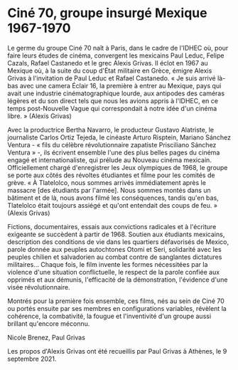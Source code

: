 # Ciné 70, groupe insurgé Mexique 1967-1970

Le germe du groupe Ciné 70 naît à Paris, dans le cadre de l'IDHEC où, pour faire leurs études de cinéma, convergent les mexicains Paul Leduc, Felipe Cazals, Rafael Castanedo et le grec Alexis Grivas. Il éclot en 1967 au Mexique où, à la suite du coup d'État militaire en Grèce, émigre Alexis Grivas à l'invitation de Paul Leduc et Rafael Castanedo. « Je suis arrivé là-bas avec une camera Éclair 16, la première à entrer au Mexique, pays qui avait une industrie cinématographique lourde, aux antipodes des caméras légères et du son direct tels que nous les avions appris à l'IDHEC, en ce temps post-Nouvelle Vague qui correspondait à notre idée d'un cinéma libre. » (Alexis Grivas)

Avec la productrice Bertha Navarro, le producteur Gustavo Alatriste, le journaliste Carlos Ortiz Tejeda, le cinéaste Arturo Risptein, Mariano Sánchez Ventura - « fils du célèbre révolutionnaire zapatiste Prisciliano Sánchez Ventura » -, ils écrivent ensemble l'une des plus belles pages du cinéma engagé et internationaliste, qui prélude au Nouveau cinéma mexicain. Officiellement chargé d'enregistrer les Jeux olympiques de 1968, le groupe se porte aux côtés des révoltes étudiantes et filme pour les comités de grève. « À Tlatelolco, nous sommes arrivés immédiatement après le massacre [des étudiants par l'armée]. Nous sommes montés dans un bâtiment et de là, nous avons filmé les conséquences, tandis qu'en bas, Tlatelolco était toujours assiégé et qu'ont entendait des coups de feu. » (Alexis Grivas)

Fictions, documentaires, essais aux convictions radicales et à l'écriture exigeante se succèdent à partir de 1968. Soutien aux étudiants mexicains, description des conditions de vie dans les quartiers défavorisés de Mexico, parole donnée aux peuples autochtones Otomi et Seri, solidarité avec les peuples chilien et salvadorien au combat contre de sanglantes dictatures militaires... Chaque fois, le film invente les formes nécessitées par la violence d'une situation conflictuelle, le respect de la parole confiée aux opprimés et aux démunis, l'efficacité de la démonstration, l'évidence d'une visée révolutionnaire.

Montrés pour la première fois ensemble, ces films, nés au sein de Ciné 70 ou portés ensuite par ses membres en configurations variables, révèlent la cohérence, la combativité, la fougue et l'inventivité d'un groupe aussi brillant qu'encore méconnu.

Nicole Brenez, Paul Grivas

Les propos d'Alexis Grivas ont été recueillis par Paul Grivas à Athènes, le 9 septembre 2021.

